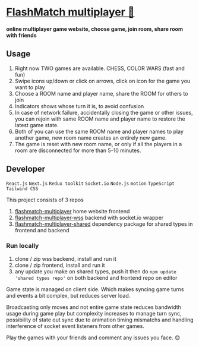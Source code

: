 # [FlashMatch multiplayer 🔗](https://flashmatch-multiplayer.vercel.app/)

#### online multiplayer game website, choose game, join room, share room with friends

## Usage

1. Right now TWO games are available. CHESS, COLOR WARS (fast and fun)
2. Swipe icons up/down or click on arrows, click on icon for the game you want to play
3. Choose a ROOM name and player name, share the ROOM for others to join
4. Indicators shows whose turn it is, to avoid confusion
5. In case of network failure, accidentally closing the game or other issues, you can rejoin with same ROOM name and player name to restore the latest game state.
6. Both of you can use the same ROOM name and player names to play another game, new room name creates an entirely new game.
7. The game is reset with new room name, or only if all the players in a room are disconnected for more than 5-10 minutes.

## Developer

`React.js` `Next.js` `Redux toolkit` `Socket.io` `Node.js` `motion` `TypeScript` ` Tailwind CSS `

This project consists of 3 repos

1. [flashmatch-multiplayer](https://github.com/ultfsuraj/flashmatch-multiplayer) home website frontend
2. [flashmatch-multiplayer-wss](https://github.com/ultfsuraj/flashmatch-multiplayer-wss) backend with socket.io wrapper
3. [flashmatch-multiplayer-shared](https://github.com/ultfsuraj/flashmatch-multiplayer-shared) dependency package for shared types in frontend and backend

### Run locally

1. clone / zip wss backend, install and run it
2. clone / zip frontend, install and run it
3. any update you make on shared types, push it then do `npm update 'shared types repo'` on both backend and frontend repo on editor

Game state is managed on client side. Which makes syncing game turns and events a bit complex, but reduces server load.

Broadcasting only moves and not entire game state reduces bandwidth usage during game play but complexity increases to manage turn sync, possibility of state out sync due to animation timing mismatchs and handling interference of socket event listeners from other games.

Play the games with your friends and comment any issues you face. 😊

